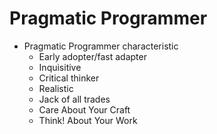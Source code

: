 # Pragmatic Programmer

- Pragmatic Programmer characteristic
  -  Early adopter/fast adapter
  -  Inquisitive
  -  Critical thinker
  -  Realistic
  -  Jack of all trades
  -  Care About Your Craft
  -  Think! About Your Work

